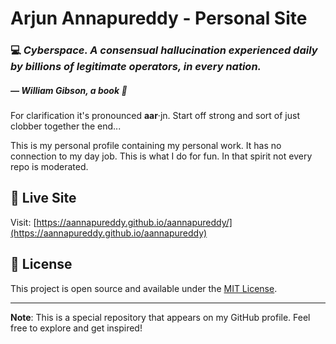 # Arjun Annapureddy - Personal Site

### :computer: _Cyberspace. A consensual hallucination experienced daily by billions of legitimate operators, in every nation._
##### ― William Gibson, a book :book:

For clarification it's pronounced **aar**·jn. Start off strong and sort of just clobber together the end...

This is my personal profile containing my personal work. It has no connection to my day job. This is what I do for fun.
In that spirit not every repo is moderated.

## 🚀 Live Site

Visit: [https://aannapureddy.github.io/aannapureddy/](https://aannapureddy.github.io/aannapureddy)

## 📄 License

This project is open source and available under the [MIT License](LICENSE).

---

**Note**: This is a special repository that appears on my GitHub profile. Feel free to explore and get inspired!

